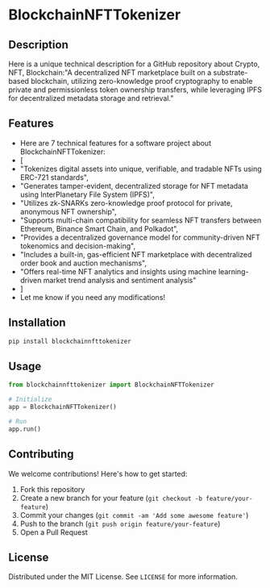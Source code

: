 # BlockchainNFTTokenizer

## Description

Here is a unique technical description for a GitHub repository about Crypto, NFT, Blockchain:"A decentralized NFT marketplace built on a substrate-based blockchain, utilizing zero-knowledge proof cryptography to enable private and permissionless token ownership transfers, while leveraging IPFS for decentralized metadata storage and retrieval."

## Features

- Here are 7 technical features for a software project about BlockchainNFTTokenizer:
- [
- "Tokenizes digital assets into unique, verifiable, and tradable NFTs using ERC-721 standards",
- "Generates tamper-evident, decentralized storage for NFT metadata using InterPlanetary File System (IPFS)",
- "Utilizes zk-SNARKs zero-knowledge proof protocol for private, anonymous NFT ownership",
- "Supports multi-chain compatibility for seamless NFT transfers between Ethereum, Binance Smart Chain, and Polkadot",
- "Provides a decentralized governance model for community-driven NFT tokenomics and decision-making",
- "Includes a built-in, gas-efficient NFT marketplace with decentralized order book and auction mechanisms",
- "Offers real-time NFT analytics and insights using machine learning-driven market trend analysis and sentiment analysis"
- ]
- Let me know if you need any modifications!
## Installation

```bash
pip install blockchainnfttokenizer
```

## Usage

```python
from blockchainnfttokenizer import BlockchainNFTTokenizer

# Initialize
app = BlockchainNFTTokenizer()

# Run
app.run()
```

## Contributing

We welcome contributions! Here's how to get started:

1. Fork this repository
2. Create a new branch for your feature (`git checkout -b feature/your-feature`)
3. Commit your changes (`git commit -am 'Add some awesome feature'`)
4. Push to the branch (`git push origin feature/your-feature`)
5. Open a Pull Request

## License

Distributed under the MIT License. See `LICENSE` for more information.
